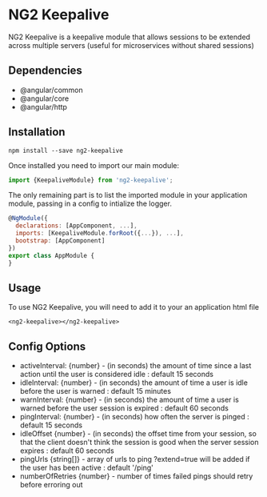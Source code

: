 # NG2 Keepalive

NG2 Keepalive is a keepalive module that allows sessions to be extended across multiple servers (useful for microservices without shared sessions)

## Dependencies
 * @angular/common
 * @angular/core
 * @angular/http

## Installation
```shell
npm install --save ng2-keepalive
```

Once installed you need to import our main module:
```js
import {KeepaliveModule} from 'ng2-keepalive';
```

The only remaining part is to list the imported module in your application module, passing in a config to intialize the logger.

```js
@NgModule({
  declarations: [AppComponent, ...],
  imports: [KeepaliveModule.forRoot({...}), ...],
  bootstrap: [AppComponent]
})
export class AppModule {
}
```

## Usage

To use NG2 Keepalive, you will need to add it to your an application html file

```angular2html
<ng2-keepalive></ng2-keepalive>

```


## Config Options
 * activeInterval: {number} - (in seconds) the amount of time since a last action until the user is considered idle : default 15 seconds
 * idleInterval: {number} - (in seconds) the amount of time a user is idle before the user is warned : default 15 minutes
 * warnInterval: {number} - (in seconds) the amount of time a user is warned before the user session is expired : default 60 seconds
 * pingInterval: {number} - (in seconds) how often the server is pinged : default 15 seconds
 * idleOffset {number} - (in seconds) the offset time from your session, so that the client doesn't think the session is good when the server session expires : default 60 seconds
 * pingUrls {string[]} - array of urls to ping ?extend=true will be added if the user has been active : default '/ping'
 * numberOfRetries {number} - number of times failed pings should retry before erroring out
  
 

